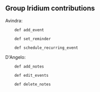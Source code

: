 Group Iridium contributions
----------------

Avindra:

        def add_event

        def set_reminder

        def schedule_recurring_event




D'Angelo:  

        def add_notes

        def edit_events

        def delete_notes
        
